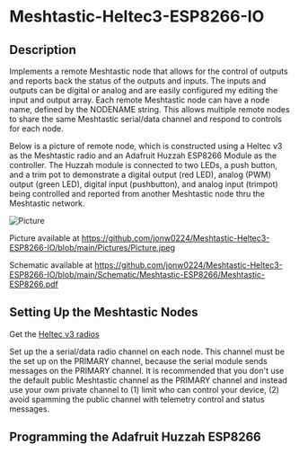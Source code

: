 # Meshtastic-Heltec3-ESP8266-IO

## Description

Implements a remote Meshtastic node that allows for the control of outputs 
and reports back the status of the outputs and inputs. The inputs and 
outputs can be digital or analog and are easily configured my editing
the input and output array. Each remote Meshtastic node can have a node 
name, defined by the NODENAME string. This allows multiple remote nodes
to share the same Meshtastic serial/data channel and respond to controls
for each node.

Below is a picture of remote node, which is constructed using a Heltec v3 
as the Meshtastic radio and an Adafruit Huzzah ESP8266 Module as the 
controller. The Huzzah module is connected to two LEDs, a push button, and
a trim pot to demonstrate a digital output (red LED), analog (PWM) output 
(green LED), digital input (pushbutton), and analog input (trimpot) being
controlled and reported from another Meshtastic node thru the Meshtastic 
network.

![Picture](https://github.com/user-attachments/assets/df19c8f3-f684-4076-9212-d02de885dfca)

Picture available at https://github.com/jonw0224/Meshtastic-Heltec3-ESP8266-IO/blob/main/Pictures/Picture.jpeg

Schematic available at https://github.com/jonw0224/Meshtastic-Heltec3-ESP8266-IO/blob/main/Schematic/Meshtastic-ESP8266/Meshtastic-ESP8266.pdf

## Setting Up the Meshtastic Nodes

Get the [Heltec v3 radios](https://www.amazon.com/Meshnology-V3-Development-4000mAh-Battery/dp/B0F1FZ2LGS/ref=sr_1_1_sspa?dib=eyJ2IjoiMSJ9.9x1tLwZkEi5HQ-7S_Vy8Y3a0-KlkQFvbSTyApyhdfcU1ntypt2dXqHgRQTmZfmPeyqz0GV-VyHA9TM3PSvTeb6xvpuMiaZFyot7O_QlPsRSfhPJlic409QmAZFQtE5ZMkmKXUb9eyGUlKPzmYCPg_Vj1uO29EroceBRy3UOofj2Ov2ootNVPTWvCvmRj6iNhY1kLSb2voHHukSxlVVb3kF0UYO8ltH84v1Ltc0StzO4.uEQxOZplHiWz4xN0w0xoCSSdG3ZzLuqRqsxvDoNUUr0&dib_tag=se&hvadid=557504008769&hvdev=c&hvexpln=0&hvlocphy=9018702&hvnetw=g&hvocijid=10464675869868019842--&hvqmt=b&hvrand=10464675869868019842&hvtargid=kwd-1898806290948&hydadcr=24359_13517651&keywords=heltec%2Bwifi%2Blora%2B32%2Bv3&mcid=d49bb74e3f093007a121896930289a90&qid=1761431059&sr=8-1-spons&sp_csd=d2lkZ2V0TmFtZT1zcF9hdGY&th=1)

Set up the a serial/data radio channel on each node. This channel must be
the set up on the PRIMARY channel, because the serial module sends messages
on the PRIMARY channel. It is recommended that you don't use the default 
public Meshtastic channel as the PRIMARY channel and instead use your own
private channel to (1) limit who can control your device, (2) avoid spamming
the public channel with telemetry control and status messages.

## Programming the Adafruit Huzzah ESP8266

